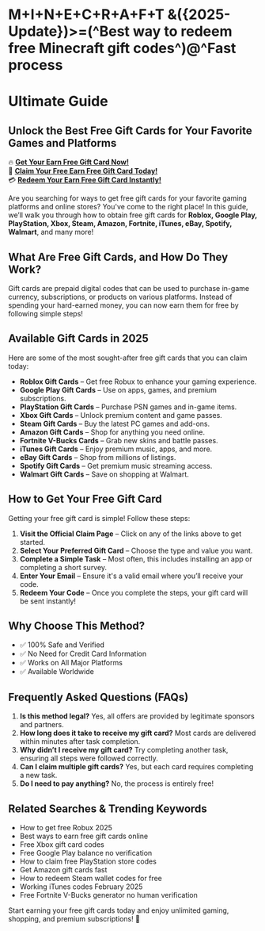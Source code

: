 # M+I+N+E+C+R+A+F+T &amp;({2025-Update})>=(^Best way to redeem free Minecraft gift codes^)@^Fast process
# Ultimate Guide 
## Unlock the Best Free Gift Cards for Your Favorite Games and Platforms

🔥 **[Get Your Earn Free Gift Card Now!](https://www.apkhub.site/)**  
🎁 **[Claim Your Free Earn Free Gift Card Today!](https://www.apkhub.site/)**  
💳 **[Redeem Your Earn Free Gift Card Instantly!](https://www.apkhub.site/)**  

Are you searching for ways to get free gift cards for your favorite gaming platforms and online stores? You've come to the right place! In this guide, we’ll walk you through how to obtain free gift cards for **Roblox, Google Play, PlayStation, Xbox, Steam, Amazon, Fortnite, iTunes, eBay, Spotify, Walmart**, and many more!

## What Are Free Gift Cards, and How Do They Work?
Gift cards are prepaid digital codes that can be used to purchase in-game currency, subscriptions, or products on various platforms. Instead of spending your hard-earned money, you can now earn them for free by following simple steps!

## Available Gift Cards in 2025
Here are some of the most sought-after free gift cards that you can claim today:

- **Roblox Gift Cards** – Get free Robux to enhance your gaming experience.
- **Google Play Gift Cards** – Use on apps, games, and premium subscriptions.
- **PlayStation Gift Cards** – Purchase PSN games and in-game items.
- **Xbox Gift Cards** – Unlock premium content and game passes.
- **Steam Gift Cards** – Buy the latest PC games and add-ons.
- **Amazon Gift Cards** – Shop for anything you need online.
- **Fortnite V-Bucks Cards** – Grab new skins and battle passes.
- **iTunes Gift Cards** – Enjoy premium music, apps, and more.
- **eBay Gift Cards** – Shop from millions of listings.
- **Spotify Gift Cards** – Get premium music streaming access.
- **Walmart Gift Cards** – Save on shopping at Walmart.

## How to Get Your Free Gift Card
Getting your free gift card is simple! Follow these steps:

1. **Visit the Official Claim Page** – Click on any of the links above to get started.
2. **Select Your Preferred Gift Card** – Choose the type and value you want.
3. **Complete a Simple Task** – Most often, this includes installing an app or completing a short survey.
4. **Enter Your Email** – Ensure it's a valid email where you’ll receive your code.
5. **Redeem Your Code** – Once you complete the steps, your gift card will be sent instantly!

## Why Choose This Method?
- ✅ 100% Safe and Verified
- ✅ No Need for Credit Card Information
- ✅ Works on All Major Platforms
- ✅ Available Worldwide

## Frequently Asked Questions (FAQs)

1. **Is this method legal?**
   Yes, all offers are provided by legitimate sponsors and partners.
2. **How long does it take to receive my gift card?**
   Most cards are delivered within minutes after task completion.
3. **Why didn’t I receive my gift card?**
   Try completing another task, ensuring all steps were followed correctly.
4. **Can I claim multiple gift cards?**
   Yes, but each card requires completing a new task.
5. **Do I need to pay anything?**
   No, the process is entirely free!

## Related Searches & Trending Keywords
- How to get free Robux 2025
- Best ways to earn free gift cards online
- Free Xbox gift card codes
- Free Google Play balance no verification
- How to claim free PlayStation store codes
- Get Amazon gift cards fast
- How to redeem Steam wallet codes for free
- Working iTunes codes February 2025
- Free Fortnite V-Bucks generator no human verification

Start earning your free gift cards today and enjoy unlimited gaming, shopping, and premium subscriptions! 🚀

